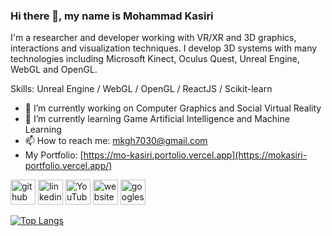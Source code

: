 ### Hi there 👋, my name is Mohammad Kasiri
I'm a researcher and developer working with VR/XR and 3D graphics, interactions and visualization techniques. I develop 3D systems with many technologies including Microsoft Kinect, Oculus Quest, Unreal Engine, WebGL and OpenGL.

Skills: Unreal Engine / WebGL / OpenGL /  ReactJS /  Scikit-learn

- 🔭 I’m currently working on Computer Graphics and Social Virtual Reality 
- 🌱 I’m currently learning Game Artificial Intelligence and Machine Learning 
- 📫 How to reach me: mkgh7030@gmail.com
- My Portfolio: [https://mo-kasiri.portolio.vercel.app](https://mokasiri-portfolio.vercel.app/)


[<img src='https://cdn.jsdelivr.net/npm/simple-icons@3.0.1/icons/github.svg' alt='github' height='40'>](https://github.com/mo-kasiri)  [<img src='https://cdn.jsdelivr.net/npm/simple-icons@3.0.1/icons/linkedin.svg' alt='linkedin' height='40'>](https://www.linkedin.com/in/https://www.linkedin.com/in/mohammad-kasiri-979b8513a//)  [<img src='https://cdn.jsdelivr.net/npm/simple-icons@3.0.1/icons/youtube.svg' alt='YouTube' height='40'>](https://www.youtube.com/@mokasiri)  [<img src='https://cdn.jsdelivr.net/npm/simple-icons@3.0.1/icons/icloud.svg' alt='website' height='40'>](https://mokasiri-portfolio.vercel.app/)  [<img src='https://cdn.jsdelivr.net/npm/simple-icons@3.0.1/icons/googlescholar.svg' alt='googlescholar' height='40'>](https://mokasiri-portfolio.vercel.app/)  

[![Top Langs](https://github-readme-stats.vercel.app/api/top-langs/?username=mo-kasiri)](https://github.com/anuraghazra/github-readme-stats)
